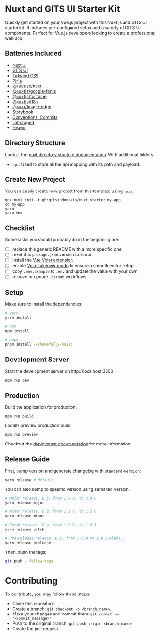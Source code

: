 # Nuxt and GITS UI Starter Kit

Quickly get started on your Vue.js project with this Nuxt.js and GITS UI starter kit. It includes pre-configured setup and a variety of GITS UI components. Perfect for Vue.js developers looking to create a professional web app.

## Batteries Included

- [Nuxt 3](https://nuxt.com/)
- [GITS UI](https://gitsindonesia.github.io/ui-component/)
- [Tailwind CSS](https://tailwindcss.com/)
- [Pinia](https://pinia.vuejs.org/)
- [@vueuse/nuxt](https://vueuse.org/)
- [@nuxtjs/google-fonts](https://github.com/nuxt-community/google-fonts-module)
- [@nuxtjs/fontaine](https://github.com/nuxt-modules/fontaine)
- [@nuxtjs/i18n](https://i18n.nuxtjs.org/)
- [@nuxt/image-edge](https://v1.image.nuxtjs.org/)
- [Storybook](https://storybook.js.org/)
- [Conventional Commits](https://www.conventionalcommits.org/en/v1.0.0/)
- [lint-staged](https://github.com/okonet/lint-staged)
- [Hygen](https://www.hygen.io/)

## Directory Structure

Look at the [nuxt directory stucture documentation](https://nuxt.com/guide/directory-structure/nuxt). With additional folders:

- `api`: Used to store all the api mapping with its path and payload.

## Create New Project

You can easily create new project from this template using `nuxi`:

```
npx nuxi init -t gh:gitsindonesia/nuxt-starter my-app
cd my-app
yarn
yarn dev
```

## Checklist

Some tasks you should probably do in the beginning are:

- [ ] replace this generic README with a more specific one
- [ ] reset this `package.json` version to `0.0.0`
- [ ] install the [Vue Volar extension](https://marketplace.visualstudio.com/items?itemName=Vue.volar)
- [ ] enable [Volar takeover mode](https://nuxt.com/docs/getting-started/installation#prerequisites) to ensure a smooth editor setup
- [ ] copy `.env.example` to `.env` and update the value with your own
- [ ] remove or update `.github` workflows

## Setup

Make sure to install the dependencies:

```bash
# yarn
yarn install

# npm
npm install

# pnpm
pnpm install --shamefully-hoist
```

## Development Server

Start the development server on http://localhost:3000

```bash
npm run dev
```

## Production

Build the application for production:

```bash
npm run build
```

Locally preview production build:

```bash
npm run preview
```

Checkout the [deployment documentation](https://nuxt.com/guide/deploy/presets) for more information.

## Release Guide

First, bump version and generate changelog with `standard-version`:

```bash
yarn release # default
```

You can also bump to spesific version using semantic version.

```bash
# Major release. E.g. from 1.0.0. to 2.0.0
yarn release major

# Minor release. E.g. from 1.1.0. to 1.2.0
yarn release minor

# Patch release. E.g. from 1.0.0. to 1.0.1
yarn release patch

# Pre-release release. E.g. from 1.0.0 to 2.0.0-alpha.1
yarn release prelease
```

Then, push the tags:

```bash
git push --follow-tags
```

# Contributing

To contribute, you may follow these steps:

- Clone this repository.
- Create a branch: `git checkout -b <branch_name>`.
- Make your changes and commit them: `git commit -m '<commit_message>'`
- Push to the original branch: `git push origin <branch_name>`
- Create the pull request.

